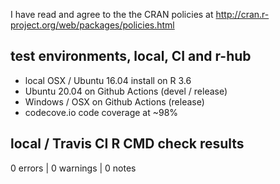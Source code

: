 I have read and agree to the the CRAN policies at
http://cran.r-project.org/web/packages/policies.html

## test environments, local, CI and r-hub

- local OSX / Ubuntu 16.04 install on R 3.6
- Ubuntu 20.04 on Github Actions (devel / release)
- Windows / OSX on Github Actions (release)
- codecove.io code coverage at ~98%

## local / Travis CI R CMD check results

0 errors | 0 warnings | 0 notes